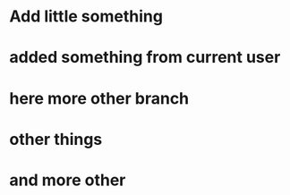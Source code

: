 # Add little something

# added something from current user


# here more other branch

# other things

# and more other

